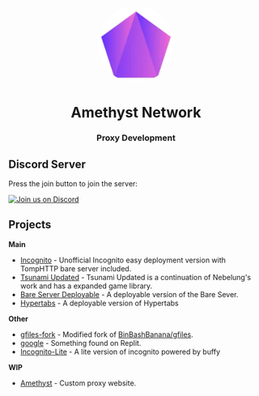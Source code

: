 <!--
                                _     _                     _       _   _          _                               _    
     /\                        | |   | |                   | |     | \ | |        | |                             | |   
    /  \     _ __ ___     ___  | |_  | |__    _   _   ___  | |_    |  \| |   ___  | |_  __      __   ___    _ __  | | __
   / /\ \   | '_ ` _ \   / _ \ | __| | '_ \  | | | | / __| | __|   | . ` |  / _ \ | __| \ \ /\ / /  / _ \  | '__| | |/ /
  / ____ \  | | | | | | |  __/ | |_  | | | | | |_| | \__ \ | |_    | |\  | |  __/ | |_   \ V  V /  | (_) | | |    |   < 
 /_/    \_\ |_| |_| |_|  \___|  \__| |_| |_|  \__, | |___/  \__|   |_| \_|  \___|  \__|   \_/\_/    \___/  |_|    |_|\_\
                                               __/ |                                                                    
                                              |___/                                                                     
-->
<!-- The font is called Big, if you are wondering -->
<div align="center">

<img style="border-radius:50%" height="150px" src="https://raw.githubusercontent.com/amethystnetwork-dev/.github/main/img/logo.png">

<h1>Amethyst Network</h1>

<h3>Proxy Development</h3>

</div>

## Discord Server

Press the join button to join the server:

[![Join us on Discord](https://invidget.switchblade.xyz/J3VPy5Vy8x?theme=light)](https://discord.gg/J3VPy5Vy8x)

## Projects

**Main**
- [Incognito](https://github.com/amethystnetwork-dev/Incognito) - Unofficial Incognito easy deployment version with TompHTTP bare server included.
- [Tsunami Updated](https://github.com/amethystnetwork-dev/Tsunami-2.0) - Tsunami Updated is a continuation of Nebelung's work and has a expanded game library.
- [Bare Server Deployable](https://github.com/amethystnetwork-dev/bare-server-deployable) - A deployable version of the Bare Sever.
- [Hypertabs](https://github.com/amethystnetwork-dev/Hypertabs) - A deployable version of Hypertabs

**Other**
- [gfiles-fork](https://github.com/amethystnetwork-dev/gfiles-fork) - Modified fork of [BinBashBanana/gfiles](https://github.com/BinBashBanana/gfiles).
- [google](https://github.com/amethystnetwork-dev/google) - Something found on Replit.
- [Incognito-Lite](https://github.com/amethystnetwork-dev/Incognito-Lite) - A lite version of incognito powered by buffy

**WIP**
- [Amethyst](https://github.com/amethystnetwork-dev/Amethyst) - Custom proxy website.
